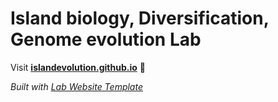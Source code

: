 
# Island biology, Diversification, Genome evolution Lab

Visit **[islandevolution.github.io](https://islandevolution.github.io)** 🚀

_Built with [Lab Website Template](https://greene-lab.gitbook.io/lab-website-template-docs)_
